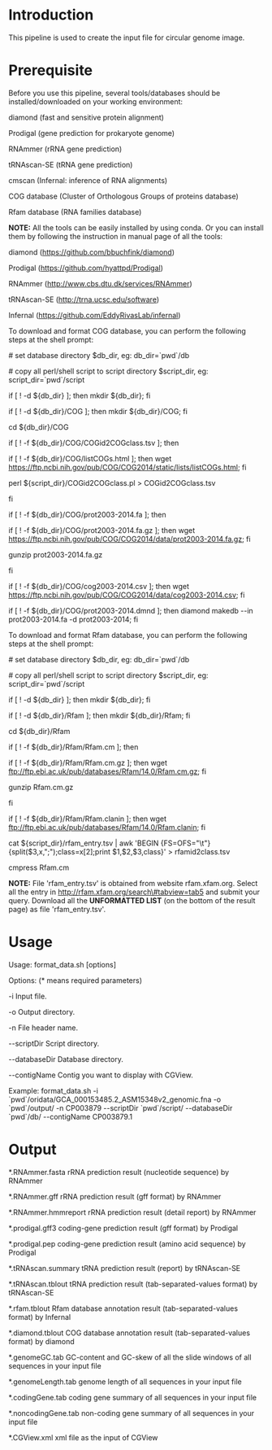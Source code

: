 # Introduction

This pipeline is used to create the input file for circular genome image.

# Prerequisite

Before you use this pipeline, several tools/databases should be
installed/downloaded on your working environment:

diamond (fast and sensitive protein alignment)

Prodigal (gene prediction for prokaryote genome)

RNAmmer (rRNA gene prediction)

tRNAscan-SE (tRNA gene prediction)

cmscan (Infernal: inference of RNA alignments)

COG database (Cluster of Orthologous Groups of proteins database)

Rfam database (RNA families database)

**NOTE:** All the tools can be easily installed by using conda. Or you can
install them by following the instruction in manual page of all the tools:

diamond (https://github.com/bbuchfink/diamond)

Prodigal (https://github.com/hyattpd/Prodigal)

RNAmmer (http://www.cbs.dtu.dk/services/RNAmmer)

tRNAscan-SE (http://trna.ucsc.edu/software)

Infernal (https://github.com/EddyRivasLab/infernal)

To download and format COG database, you can perform the following steps at the
shell prompt:

\# set database directory \$db_dir, eg: db_dir=\`pwd\`/db

\# copy all perl/shell script to script directory \$script_dir, eg:
script_dir=\`pwd\`/script

if [ ! -d \${db_dir} ]; then mkdir \${db_dir}; fi

if [ ! -d \${db_dir}/COG ]; then mkdir \${db_dir}/COG; fi

cd \${db_dir}/COG

if [ ! -f \${db_dir}/COG/COGid2COGclass.tsv ]; then

if [ ! -f \${db_dir}/COG/listCOGs.html ]; then wget
https://ftp.ncbi.nih.gov/pub/COG/COG2014/static/lists/listCOGs.html; fi

perl \${script_dir}/COGid2COGclass.pl \> COGid2COGclass.tsv

fi

if [ ! -f \${db_dir}/COG/prot2003-2014.fa ]; then

if [ ! -f \${db_dir}/COG/prot2003-2014.fa.gz ]; then wget
https://ftp.ncbi.nih.gov/pub/COG/COG2014/data/prot2003-2014.fa.gz; fi

gunzip prot2003-2014.fa.gz

fi

if [ ! -f \${db_dir}/COG/cog2003-2014.csv ]; then wget
https://ftp.ncbi.nih.gov/pub/COG/COG2014/data/cog2003-2014.csv; fi

if [ ! -f \${db_dir}/COG/prot2003-2014.dmnd ]; then diamond makedb --in
prot2003-2014.fa -d prot2003-2014; fi

To download and format Rfam database, you can perform the following steps at the
shell prompt:

\# set database directory \$db_dir, eg: db_dir=\`pwd\`/db

\# copy all perl/shell script to script directory \$script_dir, eg:
script_dir=\`pwd\`/script

if [ ! -d \${db_dir} ]; then mkdir \${db_dir}; fi

if [ ! -d \${db_dir}/Rfam ]; then mkdir \${db_dir}/Rfam; fi

cd \${db_dir}/Rfam

if [ ! -f \${db_dir}/Rfam/Rfam.cm ]; then

if [ ! -f \${db_dir}/Rfam/Rfam.cm.gz ]; then wget
ftp://ftp.ebi.ac.uk/pub/databases/Rfam/14.0/Rfam.cm.gz; fi

gunzip Rfam.cm.gz

fi

if [ ! -f \${db_dir}/Rfam/Rfam.clanin ]; then wget
ftp://ftp.ebi.ac.uk/pub/databases/Rfam/14.0/Rfam.clanin; fi

cat \${script_dir}/rfam_entry.tsv \| awk 'BEGIN
{FS=OFS="\\t"}{split(\$3,x,";");class=x[2];print \$1,\$2,\$3,class}' \>
rfamid2class.tsv

cmpress Rfam.cm

**NOTE:** File 'rfam_entry.tsv' is obtained from website rfam.xfam.org. Select
all the entry in http://rfam.xfam.org/search\#tabview=tab5 and submit your
query. Download all the **UNFORMATTED LIST** (on the bottom of the result page)
as file 'rfam_entry.tsv'.

# Usage

Usage: format_data.sh [options]

Options: (\* means required parameters)

\-i Input file.

\-o Output directory.

\-n File header name.

\--scriptDir Script directory.

\--databaseDir Database directory.

\--contigName Contig you want to display with CGView.

Example: format_data.sh -i
\`pwd\`/oridata/GCA_000153485.2_ASM15348v2_genomic.fna -o \`pwd\`/output/ -n
CP003879 --scriptDir \`pwd\`/script/ --databaseDir \`pwd\`/db/ --contigName
CP003879.1

# Output

\*.RNAmmer.fasta rRNA prediction result (nucleotide sequence) by RNAmmer

\*.RNAmmer.gff rRNA prediction result (gff format) by RNAmmer

\*.RNAmmer.hmmreport rRNA prediction result (detail report) by RNAmmer

\*.prodigal.gff3 coding-gene prediction result (gff format) by Prodigal

\*.prodigal.pep coding-gene prediction result (amino acid sequence) by Prodigal

\*.tRNAscan.summary tRNA prediction result (report) by tRNAscan-SE

\*.tRNAscan.tblout tRNA prediction result (tab-separated-values format) by
tRNAscan-SE

\*.rfam.tblout Rfam database annotation result (tab-separated-values format) by
Infernal

\*.diamond.tblout COG database annotation result (tab-separated-values format)
by diamond

\*.genomeGC.tab GC-content and GC-skew of all the slide windows of all sequences
in your input file

\*.genomeLength.tab genome length of all sequences in your input file

\*.codingGene.tab coding gene summary of all sequences in your input file

\*.noncodingGene.tab non-coding gene summary of all sequences in your input file

\*.CGView.xml xml file as the input of CGView
